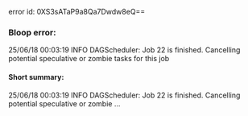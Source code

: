 error id: 0XS3sATaP9a8Qa7Dwdw8eQ==
### Bloop error:

25/06/18 00:03:19 INFO DAGScheduler: Job 22 is finished. Cancelling potential speculative or zombie tasks for this job
#### Short summary: 

25/06/18 00:03:19 INFO DAGScheduler: Job 22 is finished. Cancelling potential speculative or zombie ...